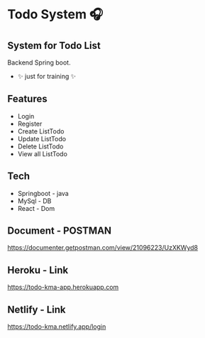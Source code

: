 # Todo System 🎧
## System for Todo List

Backend Spring boot.
- ✨ just for training ✨

## Features

- Login
- Register
- Create ListTodo
- Update ListTodo
- Delete ListTodo
- View all ListTodo


## Tech

- Springboot - java
- MySql - DB
- React - Dom

## Document - POSTMAN
https://documenter.getpostman.com/view/21096223/UzXKWyd8

## Heroku - Link
https://todo-kma-app.herokuapp.com

## Netlify - Link
https://todo-kma.netlify.app/login

